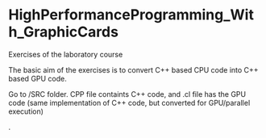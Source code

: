# HighPerformanceProgramming_With_GraphicCards

Exercises of the laboratory course

The basic aim of the exercises is to convert C++ based CPU code into C++ based GPU code.

Go to /SRC folder. CPP file containts C++ code, and .cl file has the GPU code (same implementation of C++ code, but converted for GPU/parallel execution)


.
